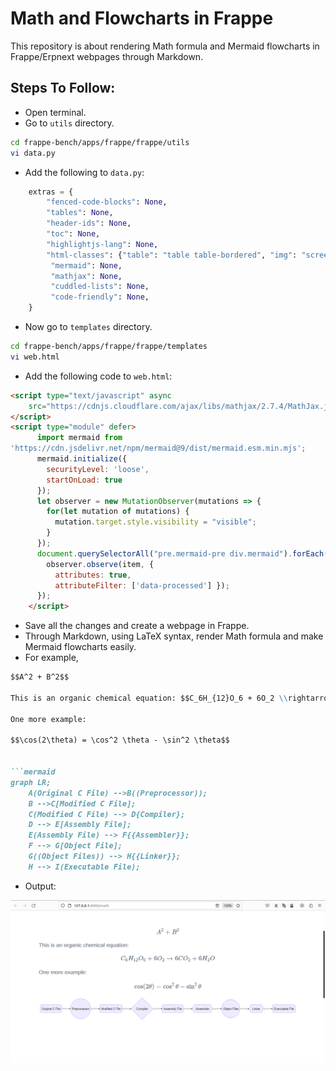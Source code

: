 # Math and Flowcharts in Frappe
This repository is about rendering Math formula and Mermaid flowcharts in Frappe/Erpnext webpages through Markdown.

## Steps To Follow:

- Open terminal.
- Go to `utils` directory.
 
```bash
cd frappe-bench/apps/frappe/frappe/utils
vi data.py
```
- Add the following to `data.py`:

```python
    extras = {
        "fenced-code-blocks": None,
        "tables": None,
        "header-ids": None,
        "toc": None,
        "highlightjs-lang": None,
        "html-classes": {"table": "table table-bordered", "img": "screenshot"},
         "mermaid": None,
         "mathjax": None,
         "cuddled-lists": None,
         "code-friendly": None,
    }
```

- Now go to `templates` directory.

```bash
cd frappe-bench/apps/frappe/frappe/templates
vi web.html
```

- Add the following code to `web.html`:

```html
<script type="text/javascript" async
    src="https://cdnjs.cloudflare.com/ajax/libs/mathjax/2.7.4/MathJax.js?config=TeX-MML-AM_CHTML">
</script>
<script type="module" defer>
      import mermaid from
'https://cdn.jsdelivr.net/npm/mermaid@9/dist/mermaid.esm.min.mjs';
      mermaid.initialize({
        securityLevel: 'loose',
        startOnLoad: true
      });
      let observer = new MutationObserver(mutations => {
        for(let mutation of mutations) {
          mutation.target.style.visibility = "visible";
        }
      });
      document.querySelectorAll("pre.mermaid-pre div.mermaid").forEach(item => {
        observer.observe(item, {
          attributes: true,
          attributeFilter: ['data-processed'] });
      });
    </script>
```
- Save all the changes and create a webpage in Frappe.
- Through Markdown, using LaTeX syntax, render Math formula and make Mermaid flowcharts easily. 
- For example,

```markdown
$$A^2 + B^2$$

This is an organic chemical equation: $$C_6H_{12}O_6 + 6O_2 \\rightarrow 6CO_2 + 6H_2O$$

One more example:

$$\cos(2\theta) = \cos^2 \theta - \sin^2 \theta$$


```mermaid
graph LR;
    A(Original C File) -->B((Preprocessor));
    B -->C[Modified C File];
    C(Modified C File) --> D{Compiler};
    D --> E[Assembly File];
    E(Assembly File) --> F{{Assembler}};
    F --> G[Object File];
    G((Object Files)) --> H{{Linker}};
    H --> I(Executable File);
```

- Output:

![](image1.png)
